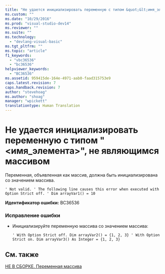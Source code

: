 ```yaml
---
title: "Не удается инициализировать переменную с типом &quot;&lt;имя_элемента&gt;&quot;, не являющимся массивом | Microsoft Docs"
ms.custom: ""
ms.date: "10/29/2016"
ms.prod: "visual-studio-dev14"
ms.reviewer: ""
ms.suite: ""
ms.technology: 
  - "devlang-visual-basic"
ms.tgt_pltfrm: ""
ms.topic: "article"
f1_keywords: 
  - "vbc36536"
  - "bc36536"
helpviewer_keywords: 
  - "BC36536"
ms.assetid: 959415de-164e-4971-aab0-faad315753e9
caps.latest.revision: 7
caps.handback.revision: 7
author: "stevehoag"
ms.author: "shoag"
manager: "wpickett"
translationtype: Human Translation
---
```

# Не удается инициализировать переменную с типом &quot;&lt;имя_элемента&gt;&quot;, не являющимся массивом
Переменная, объявленная как массив, должна быть инициализирована со значением массива.  
  
```  
' Not valid. ' The following line causes this error when executed with Option Strict off. ' Dim arrayVar1() = 10  
```  
  
 **Идентификатор ошибки:** BC36536  
  
### Исправление ошибки  
  
-   Инициализируйте переменную массива со значением массива:  
  
    ```  
    ' With Option Strict off. Dim arrayVar2() = {1, 2, 3} ' With Option Strict on. Dim arrayVar3() As Integer = {1, 2, 3}  
    ```  
  
## См. также  
 [НЕ В СБОРКЕ. Переменная массива](http://msdn.microsoft.com/ru-ru/c2da78bd-6928-46ba-805f-44f819dfaf93)